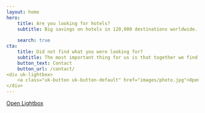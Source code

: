 ```yaml
---
layout: home
hero:
    title: Are you looking for hotels?  
    subtitle: Big savings on hotels in 120,000 destinations worldwide. Browse hotel reviews and find the guaranteed best price on hotels for all budgets. 
  
    search: true
cta:
    title: Did not find what you were looking for?
    subtitle: The most important thing for us is that together we find a solution, give us more information than you are looking for.
    button_text: Contact  
    button_url: /contact/  
<div uk-lightbox>
    <a class="uk-button uk-button-default" href="images/photo.jpg">Open Lightbox</a>
</div>
---
```


<div uk-lightbox>
    <a class="uk-button uk-button-default" href="images/photo.jpg">Open Lightbox</a>
</div>
